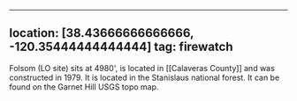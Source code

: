 
---
location: [38.43666666666666, -120.35444444444444]
tag: firewatch
---

Folsom (LO site) sits at 4980', is located in [[Calaveras County]] and was constructed in 1979. It is located in the Stanislaus national forest. It can be found on the Garnet Hill USGS topo map.
